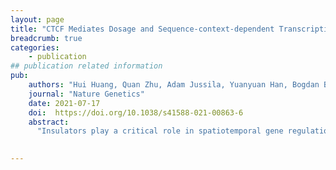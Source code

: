 ```yaml
---
layout: page
title: "CTCF Mediates Dosage and Sequence-context-dependent Transcriptional Insulation through Formation of Local Chromatin Domains"
breadcrumb: true
categories:
    - publication
## publication related information
pub:
    authors: "Hui Huang, Quan Zhu, Adam Jussila, Yuanyuan Han, Bogdan Bintu, Colin Kern, Mattia Conte, Yanxiao Zhang, Simona Bianco, Andrea Chiariello, Miao Yu, Rong Hu, Melodi Tastemel, Ivan Juric, Ming Hu, Mario Nicodemi, Xiaowei Zhuang, Bing Ren"
    journal: "Nature Genetics"
    date: 2021-07-17
    doi:  https://doi.org/10.1038/s41588-021-00863-6
    abstract: 
      "Insulators play a critical role in spatiotemporal gene regulation in animals. The evolutionarily conserved CCCTC-binding factor (CTCF) is required for insulator function in mammals, but not all of its binding sites act as insulators. Here we explore the sequence requirements of CTCF-mediated transcriptional insulation using a sensitive insulator reporter in mouse embryonic stem cells. We find that insulation potency depends on the number of CTCF-binding sites in tandem. Furthermore, CTCF-mediated insulation is dependent on upstream flanking sequences at its binding sites. CTCF-binding sites at topologically associating domain boundaries are more likely to function as insulators than those outside topologically associating domain boundaries, independently of binding strength. We demonstrate that insulators form local chromatin domain boundaries and weaken enhancer–promoter contacts. Taken together, our results provide genetic, molecular and structural evidence connecting chromatin topology to the action of insulators in the mammalian genome."

    
---
```

